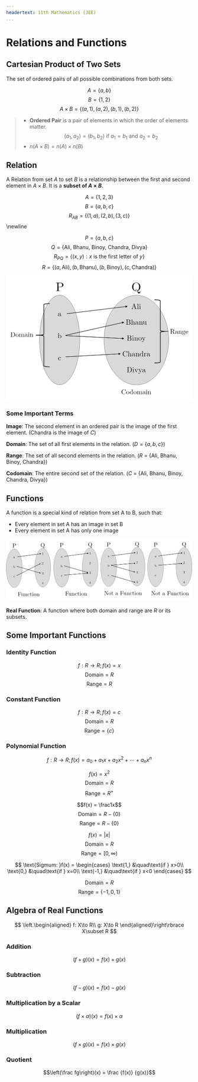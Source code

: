 ```yaml
---
headertext: 11th Mathematics (JEE)
...
```


# **Relations and Functions**

## Cartesian Product of Two Sets

The set of ordered pairs of all possible combinations from both sets.

$$A = \{a, b\}$$
$$B = \{1, 2\}$$
$$A\times B=\{(a, 1), (a, 2), (b, 1), (b, 2)\}$$

> - **Ordered Pair** is a pair of elements in which the order of elements matter.
>   $$(a_1, a_2)=(b_1, b_2) \text{ if } a_1 = b_1 \text{ and } a_2=b_2$$
> - $n(A\times B) = n(A) \times n(B)$

## Relation

A Relation from set $A$ to set $B$ is a relationship between the first and second element in $A\times B$. It is a **subset of $A\times B$**.

$$A = \{1, 2, 3\}$$
$$B = \{a, b, c\}$$
$$R_{AB} = \{(1, a), (2, b), (3, c)\}$$
\newline

$$P = \{a, b, c\}$$
$$Q = \{\text{Ali, Bhanu, Binoy, Chandra, Divya}\}$$
$$R_{PQ} = \{(x, y):x\text{ is the first letter of } y\}$$
$$R = \{(a, \text{Ali}), (b, \text{Bhanu}), (b, \text{Binoy}), (c, \text{Chandra})\}$$

![Visual Representation of a Relation](/images/2022-05-27-11-45-07.png)

### Some Important Terms

**Image**: The second element in an ordered pair is the image of the first element. (Chandra is the image of $C$)

**Domain**: The set of all first elements in the relation. ($D = \{a, b, c\}$)

**Range**: The set of all second elements in the relation. ($R$ = \{Ali, Bhanu, Binoy, Chandra\})

**Codomain**: The entire second set of the relation. ($C$ = \{Ali, Bhanu, Binoy, Chandra, Divya\})

## Functions

A function is a special kind of relation from set A to B, such that:

- Every element in set A has an image in set B
- Every element in set A has only one image

![Some Examples of Functions](/images/2022-05-27-12-06-55.png)

**Real Function**: A function where both domain and range are $R$ or its subsets.

## Some Important Functions

### Identity Function

$$f: R\to R; f(x)=x$$
$$\text{Domain} = R$$
$$\text{Range} = R$$

### Constant Function

$$f: R\to R; f(x)=c$$
$$\text{Domain} = R$$
$$\text{Range} = \{c\}$$

### Polynomial Function

$$f: R\to R; f(x)=a_0+a_1x+a_2x^2+\cdots+a_nx^n$$

$$f(x) = x^2$$
$$\text{Domain} = R$$
$$\text{Range} = R^+$$

$$f(x) = \frac1x$$
$$\text{Domain} = R - \{0\}$$
$$\text{Range} = R - \{0\}$$

$$f(x) = |x|$$
$$\text{Domain} = R$$
$$\text{Range} = [0, \infty)$$

$$
\text{Sigmum: }f(x) =
     \begin{cases}
       \text{1,} &\quad\text{if } x>0\\
       \text{0,} &\quad\text{if } x=0\\
       \text{-1,} &\quad\text{if } x<0
     \end{cases}
$$

$$\text{Domain} = R$$
$$\text{Range} = \{-1, 0, 1\}$$

## Algebra of Real Functions

$$
\left.\begin{aligned}
f: X\to R\\
g: X\to R
\end{aligned}\right\rbrace X\subset R
$$

### Addition

$$(f+g)(x) = f(x)+g(x)$$

### Subtraction

$$(f-g)(x) = f(x)-g(x)$$

### Multiplication by a Scalar

$$(f\times \alpha)(x) = f(x)\times \alpha$$

### Multiplication

$$(f\times g)(x) = f(x)\times g(x)$$

### Quotient

$$\left(\frac fg\right)(x) = \frac {f(x)} {g(x)}$$
